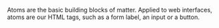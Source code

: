 Atoms are the basic building blocks of matter. Applied to web interfaces, atoms are our HTML tags, such as a form label, an input or a button.
